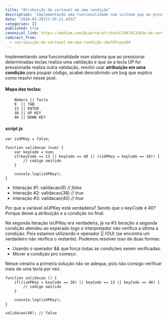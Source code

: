 ```yaml
---
title: "Atribuição de varíavel em uma condição"
description: "Implementando uma funcionalidade num sistema que ao pressionar determinadas teclas realiza uma validação e que se a tecla UP for…"
date: "2016-03-28T21:55:21.435Z"
categories: []
published: true
canonical_link: https://medium.com/@Laerte/atribui%C3%A7%C3%A3o-de-var%C3%ADavel-em-uma-condi%C3%A7%C3%A3o-c6e787cea269
redirect_from:
  - /atribuição-de-varíavel-em-uma-condição-c6e787cea269
---
```


Implementando uma funcionalidade num sistema que ao pressionar determinadas teclas realiza uma validação e que se a tecla UP for pressionada realiza outra validação, resolvi usar **atribuição em uma condição** para poupar código, acabei descobrindo um bug que explico como resolvi nesse post.

#### Mapa das teclas:

```
    Número || Tecla
	9  || TAB
	13 || ENTER
	38 || UP KEY
	40 || DOWN KEY
```

#### script.js

```
var isUPKey = false;

function validacao (num) {
	var keyCode = num; 
	if(keyCode == 13 || keyCode == 40 || (isUPKey = keyCode == 38)) {
		// código omitido
	}

	console.log(isUPKey);
}
```

-   Interação #1: validacao(9) _// false_
-   Interação #2: validacao(38) _// true_
-   Interação #3: validacao(40) _// true_

Por que a variável isUPKey está verdadeira? Sendo que o keyCode é 40? Porque deixei a atribuição e a condição no final.

Na segunda iteração isUPKey era verdadeira, já na #3 iteração a segunda condição atendeu ao esperado logo o interpretador não verifica a última a condição. Pois estamos utilizando o operador || (OU) (se encontra um verdadeiro não verifica o restante). Podemos resolver isso de duas formas:

-   Usando o operador && que força todas as condições serem verificadas.
-   Mover a condição pro começo.

Nesse cenário a primeira solução não se adequa, pois não consigo verificar mais de uma tecla por vez.

```
function validacao () {
	if((isUPKey = keyCode == 38) || keyCode == 13 || keyCode == 40) {
		// código omitido
	}

	console.log(isUPKey);
}

validacao(40); // false
```
